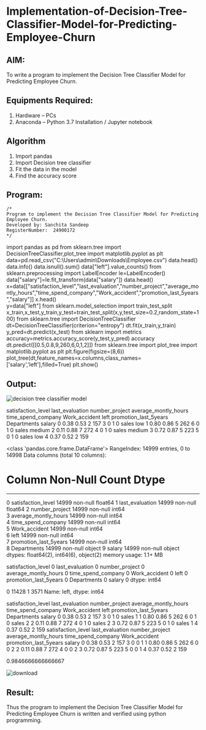 # Implementation-of-Decision-Tree-Classifier-Model-for-Predicting-Employee-Churn

## AIM:
To write a program to implement the Decision Tree Classifier Model for Predicting Employee Churn.

## Equipments Required:
1. Hardware – PCs
2. Anaconda – Python 3.7 Installation / Jupyter notebook

## Algorithm
 1. Import pandas
 2. Import Decision tree classifier
 3. Fit the data in the model
 4. Find the accuracy score 

## Program:
```
/*
Program to implement the Decision Tree Classifier Model for Predicting Employee Churn.
Developed by: Sanchita Sandeep
RegisterNumber:  24900172
*/
```
import pandas as pd
from sklearn.tree import DecisionTreeClassifier,plot_tree
import matplotlib.pyplot as plt
data=pd.read_csv("C:\\Users\\admin\\Downloads\\Employee.csv")
data.head()
data.info()
data.isnull().sum()
data["left"].value_counts()
from sklearn.preprocessing import LabelEncoder
le=LabelEncoder()
data["salary"]=le.fit_transform(data["salary"])
data.head()
x=data[["satisfaction_level","last_evaluation","number_project","average_montly_hours","time_spend_company","Work_accident","promotion_last_5years","salary"]]
x.head()    
y=data["left"]
from sklearn.model_selection import train_test_split
x_train,x_test,y_train,y_test=train_test_split(x,y,test_size=0.2,random_state=100)
from sklearn.tree import DecisionTreeClassifier
dt=DecisionTreeClassifier(criterion="entropy")
dt.fit(x_train,y_train)
y_pred=dt.predict(x_test)
from sklearn import metrics
accuracy=metrics.accuracy_score(y_test,y_pred)
accuracy
dt.predict([[0.5,0.8,9,260,6,0,1,2]])
from sklearn.tree import plot_tree
import matplotlib.pyplot as plt
plt.figure(figsize=(8,6))
plot_tree(dt,feature_names=x.columns,class_names=['salary','left'],filled=True)
plt.show()       
     


## Output:
![decision tree classifier model](sam.png)


satisfaction_level	last_evaluation	number_project	average_montly_hours	time_spend_company	Work_accident	left	promotion_last_5years	Departments	salary
0	0.38	0.53	2	157	3	0	1	0	sales	low
1	0.80	0.86	5	262	6	0	1	0	sales	medium
2	0.11	0.88	7	272	4	0	1	0	sales	medium
3	0.72	0.87	5	223	5	0	1	0	sales	low
4	0.37	0.52	2	159

<class 'pandas.core.frame.DataFrame'>
RangeIndex: 14999 entries, 0 to 14998
Data columns (total 10 columns):
 #   Column                 Non-Null Count  Dtype  
---  ------                 --------------  -----  
 0   satisfaction_level     14999 non-null  float64
 1   last_evaluation        14999 non-null  float64
 2   number_project         14999 non-null  int64  
 3   average_montly_hours   14999 non-null  int64  
 4   time_spend_company     14999 non-null  int64  
 5   Work_accident          14999 non-null  int64  
 6   left                   14999 non-null  int64  
 7   promotion_last_5years  14999 non-null  int64  
 8   Departments            14999 non-null  object 
 9   salary                 14999 non-null  object 
dtypes: float64(2), int64(6), object(2)
memory usage: 1.1+ MB


satisfaction_level       0
last_evaluation          0
number_project           0
average_montly_hours     0
time_spend_company       0
Work_accident            0
left                     0
promotion_last_5years    0
Departments              0
salary                   0
dtype: int64


0    11428
1     3571
Name: left, dtype: int64


satisfaction_level	last_evaluation	number_project	average_montly_hours	time_spend_company	Work_accident	left	promotion_last_5years	Departments	salary
0	0.38	0.53	2	157	3	0	1	0	sales	1
1	0.80	0.86	5	262	6	0	1	0	sales	2
2	0.11	0.88	7	272	4	0	1	0	sales	2
3	0.72	0.87	5	223	5	0	1	0	sales	1
4	0.37	0.52	2	159	
satisfaction_level	last_evaluation	number_project	average_montly_hours	time_spend_company	Work_accident	promotion_last_5years	salary
0	0.38	0.53	2	157	3	0	0	1
1	0.80	0.86	5	262	6	0	0	2
2	0.11	0.88	7	272	4	0	0	2
3	0.72	0.87	5	223	5	0	0	1
4	0.37	0.52	2	159

0.9846666666666667



![download](https://github.com/user-attachments/assets/5c1ef4d5-8abd-4ad5-884b-b9b08fa50698)




## Result:
Thus the program to implement the  Decision Tree Classifier Model for Predicting Employee Churn is written and verified using python programming.

